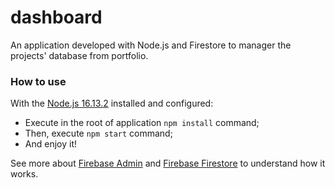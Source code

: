
# dashboard

An application developed with Node.js and Firestore to manager the projects' database from portfolio. 

### How to use
With the <a href="https://nodejs.org/download/release/v16.13.2/">Node.js 16.13.2</a> installed and configured:
  
  - Execute in the root of application `npm install` command;
  - Then, execute `npm start` command;
  - And enjoy it!

See more about <a href="https://firebase.google.com/docs/admin/setup">Firebase Admin</a> and <a href="https://firebase.google.com/products/firestore">Firebase Firestore</a> to understand how it works.